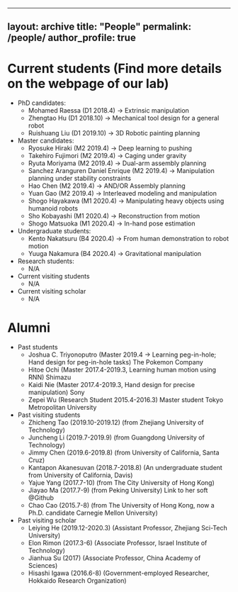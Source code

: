 
---
layout: archive
title: "People"
permalink: /people/
author_profile: true
---

Current students (Find more details on the webpage of our lab)
=====
 * PhD candidates:
    * Mohamed Raessa (D1 2018.4) -> Extrinsic manipulation
    * Zhengtao Hu (D1 2018.10) -> Mechanical tool design for a general robot
    * Ruishuang Liu (D1 2019.10) -> 3D Robotic painting planning
 * Master candidates:
    * Ryosuke Hiraki (M2 2019.4) -> Deep learning to pushing
    * Takehiro Fujimori (M2 2019.4) -> Caging under gravity
    * Ryuta Moriyama (M2 2019.4) -> Dual-arm assembly planning
    * Sanchez Aranguren Daniel Enrique (M2 2019.4) -> Manipulation planning under stability constraints
    * Hao Chen (M2 2019.4) -> AND/OR Assembly planning
    * Yuan Gao (M2 2019.4) -> Interleaved modeling and manipulation
    * Shogo Hayakawa (M1 2020.4) -> Manipulating heavy objects using humanoid robots
    * Sho Kobayashi (M1 2020.4) -> Reconstruction from motion
    * Shogo Matsuoka (M1 2020.4) -> In-hand pose estimation
 * Undergraduate students:
    * Kento Nakatsuru (B4 2020.4) -> From human demonstration to robot motion
    * Yuuga Nakamura (B4 2020.4) -> Gravitational manipulation
 * Research students:
    * N/A
 * Current visiting students
    * N/A
 * Current visiting scholar
    * N/A
    
Alumni
=====
 * Past students
    * Joshua C. Triyonoputro (Master 2019.4 -> Learning peg-in-hole; Hand design for peg-in-hole tasks) The Pokemon Company
    * Hitoe Ochi (Master 2017.4-2019.3, Learning human motion using RNN) Shimazu
    * Kaidi Nie (Master 2017.4-2019.3, Hand design for precise manipulation) Sony
    * Zepei Wu (Research Student 2015.4-2016.3)   Master student Tokyo Metropolitan University       
 * Past visiting students
    * Zhicheng Tao (2019.10-2019.12) (from Zhejiang University of Technology)
    * Juncheng Li (2019.7-2019.9) (from Guangdong University of Technology)
    * Jimmy Chen (2019.6-2019.8) (from University of California, Santa Cruz)
    * Kantapon Akanesuvan (2018.7-2018.8) (An undergraduate student from University of California, Davis)
    * Yajue Yang (2017.7-10) (from The City University of Hong Kong)  
    * Jiayao Ma (2017.7-9) (from Peking University) Link to her soft @Github
    * Chao Cao (2015.7-8)  (from The University of Hong Kong, now a Ph.D. candidate Carnegie Mellon University)
 * Past visiting scholar
    * Leiying He (2019.12-2020.3) (Assistant Professor, Zhejiang Sci-Tech University) 
    * Elon Rimon  (2017.3-6)  (Associate Professor, Israel Institute of Technology) 
    * Jianhua Su (2017) (Associate Professor, China Academy of Sciences)
    * Hisashi Igawa (2016.6-8)  (Government-employed Researcher, Hokkaido Research Organization) 
